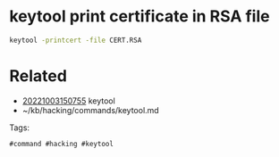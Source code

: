 # keytool print certificate in RSA file
```bash
keytool -printcert -file CERT.RSA
```

# Related

- [20221003150755](/zet/20221003150755/README.md) keytool
- ~/kb/hacking/commands/keytool.md

Tags:

    #command #hacking #keytool 
